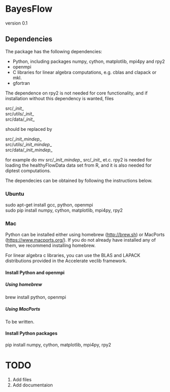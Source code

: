# BayesFlow

version 0.1

## Dependencies

The package has the following dependencies:
- Python, including packages numpy, cython, matplotlib, mpi4py and rpy2
- openmpi
- C libraries for linear algebra computations, e.g. cblas and clapack or mkl. 
- gfortran

The dependence on rpy2 is not needed for core functionality, and if installation without this dependency is wanted, files

src/\__init__   
src/utils/\__init__  
src/data/\__init__

should be replaced by

src/\__init_mindep__  
src/utils/\__init_mindep__  
src/data/\__init_mindep__

for example do mv src/\__init_mindep__ src/\__init__ et.c. rpy2 is needed for loading the healthyFlowData data set from R, and it is also needed for diptest computations.

The dependecies can be obtained by following the instructions below.

### Ubuntu

sudo apt-get install gcc, python, openmpi  
sudo pip install numpy, cython, matplotlib, mpi4py, rpy2

### Mac

Python can be installed either using homebrew (http://brew.sh) or MacPorts (https://www.macports.org/). If you do not already have installed any of them, we recommend installing homebrew.

For linear algebra c libraries, you can use the BLAS and LAPACK distributions provided in the Accelerate veclib framework.

#### Install Python and openmpi

##### Using homebrew

brew install python, openmpi

##### Using MacPorts

To be written.

#### Install Python packages

pip install numpy, cython, matplotlib, mpi4py, rpy2



TODO
=====
1. Add files
2. Add documentaion 





